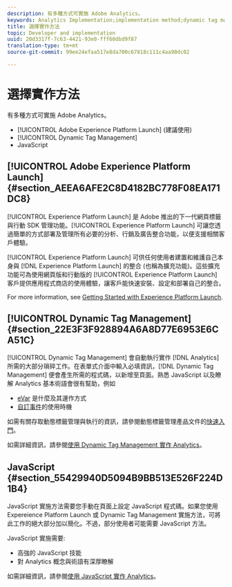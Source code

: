 ```yaml
---
description: 有多種方式可實施 Adobe Analytics。
keywords: Analytics Implementation;implementation method;dynamic tag management;dtm;javascript
title: 選擇實作方法
topic: Developer and implementation
uuid: 20d3317f-7c63-4421-93e0-fff60dbd9f87
translation-type: tm+mt
source-git-commit: 99ee24efaa517e8da700c67818c111c4aa90dc02

---
```



# 選擇實作方法

有多種方式可實施 Adobe Analytics。

* [!UICONTROL Adobe Experience Platform Launch] (建議使用)
* [!UICONTROL Dynamic Tag Management]
* JavaScript

## [!UICONTROL Adobe Experience Platform Launch] {#section_AEEA6AFE2C8D4182BC778F08EA171DC8}

[!UICONTROL Experience Platform Launch] 是 Adobe 推出的下一代網頁標籤與行動 SDK 管理功能。[!UICONTROL Experience Platform Launch] 可讓您透過簡單的方式部署及管理所有必要的分析、行銷及廣告整合功能，以便支援相關客戶體驗。

[!UICONTROL Experience Platform Launch] 可供任何使用者建置和維護自己本身與 [!DNL Experience Platform Launch] 的整合 (也稱為擴充功能)。這些擴充功能可為使用網頁版和行動版的  [!UICONTROL Experience Platform Launch] 客戶提供應用程式商店的使用體驗，讓客戶能快速安裝、設定和部署自己的整合。

For more information, see [Getting Started with Experience Platform Launch](https://docs.adobelaunch.com/getting-started).

## [!UICONTROL Dynamic Tag Management] {#section_22E3F3F928894A6A8D77E6953E6CA51C}

[!UICONTROL Dynamic Tag Management] 會自動執行實作 [!DNL Analytics] 所需的大部分瑣碎工作。在表單式介面中輸入必填資訊，[!DNL Dynamic Tag Management] 便會產生所需的程式碼，以新增至頁面。熟悉 JavaScript 以及瞭解 Analytics 基本術語會很有幫助，例如

* [eVar](https://marketing.adobe.com/resources/help/en_US/reference/conversion_var_admin.html) 是什麼及其運作方式
* [自訂事件](/help/implement/analytics-terminology-basics/c-props-evars/event-custom.md)的使用時機

如需有關存取動態標籤管理與執行的資訊，請參閱動態標籤管理產品文件的[快速入門](https://marketing.adobe.com/resources/help/en_US/dtm/get_started.html)。

如需詳細資訊，請參閱[使用 Dynamic Tag Management 實作 Analytics](/help/implement/c-implement-with-dtm/dtm-implementation-overview.md)。

## JavaScript {#section_55429940D5094B9BB513E526F224D1B4}

JavaScript 實施方法需要您手動在頁面上設定 JavaScript 程式碼。如果您使用 Expereience Platform Launch 或 Dynamic Tag Management 實施方法，可將此工作的絕大部分加以簡化。不過，部分使用者可能需要 JavaScript 方法。

JavaScript 實施需要:

* 高強的 JavaScript 技能
* 對 Analytics 概念與術語有深厚瞭解

如需詳細資訊，請參閱[使用 JavaScript 實作 Analytics](/help/implement/js-implementation/javascript-implementation-overview.md)。

